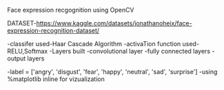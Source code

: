 Face expression recgognition using OpenCV

DATASET-https://www.kaggle.com/datasets/jonathanoheix/face-expression-recognition-dataset/


-classifer used-Haar Cascade Algorithm
-activaTion function used-RELU,Softmax
-Layers built
    -convolutional layer
    -fully connected layers
    -output layers

-label = ['angry', 'disgust', 'fear', 'happy', 'neutral', 'sad', 'surprise']
-using %matplotlib inline for vizualization
